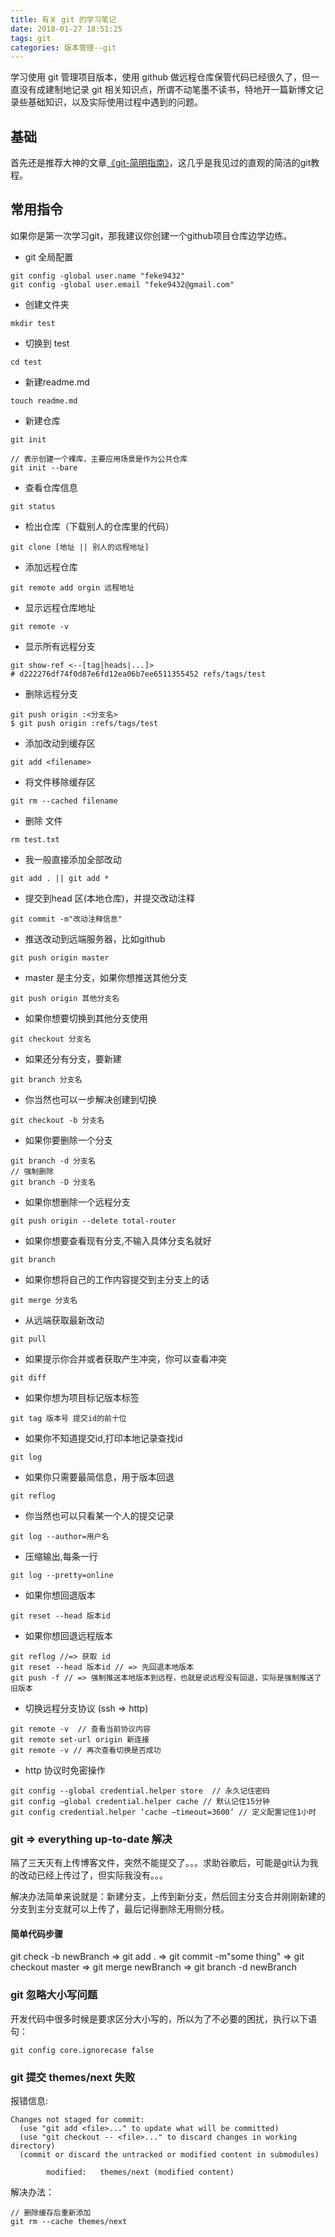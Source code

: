 ```yaml
---
title: 有关 git 的学习笔记
date: 2018-01-27 18:51:25
tags: git
categories: 版本管理--git
---
```


学习使用 git 管理项目版本，使用 github 做远程仓库保管代码已经很久了，但一直没有成建制地记录 git 相关知识点，所谓不动笔墨不读书，特地开一篇新博文记录些基础知识，以及实际使用过程中遇到的问题。
<!-- more -->
## 基础

首先还是推荐大神的文章[《git-简明指南》](http://rogerdudler.github.io/git-guide/index.zh.html)，这几乎是我见过的直观的简洁的git教程。

## 常用指令

如果你是第一次学习git，那我建议你创建一个github项目仓库边学边练。

* git 全局配置

```
git config -global user.name "feke9432"
git config -global user.email "feke9432@gmail.com"
```

* 创建文件夹
```
mkdir test
```

* 切换到 test
```
cd test
```

* 新建readme.md
```
touch readme.md
```

* 新建仓库
```
git init

// 表示创建一个裸库，主要应用场景是作为公共仓库
git init --bare 
```

* 查看仓库信息
```
git status
```

* 检出仓库（下载别人的仓库里的代码）
```
git clone [地址 || 别人的远程地址]
```

* 添加远程仓库
```
git remote add orgin 远程地址
```

* 显示远程仓库地址

```
git remote -v
```

* 显示所有远程分支

```
git show-ref <--[tag|heads|...]>
# d222276df74f0d87e6fd12ea06b7ee6511355452 refs/tags/test
```

* 删除远程分支

```
git push origin :<分支名>
$ git push origin :refs/tags/test
```

* 添加改动到缓存区
```
git add <filename>
```

* 将文件移除缓存区
```
git rm --cached filename
```

* 删除 文件
```
rm test.txt
```

* 我一般直接添加全部改动
```
git add . || git add *
```

* 提交到head 区(本地仓库)，并提交改动注释
```
git commit -m"改动注释信息"
```

* 推送改动到远端服务器，比如github
```
git push origin master
```

* master 是主分支，如果你想推送其他分支
```
git push origin 其他分支名
```

* 如果你想要切换到其他分支使用
```
git checkout 分支名
```

* 如果还分有分支，要新建
```
git branch 分支名
```

* 你当然也可以一步解决创建到切换
```
git checkout -b 分支名
```

* 如果你要删除一个分支
```
git branch -d 分支名
// 强制删除
git branch -D 分支名
```

* 如果你想删除一个远程分支
```
git push origin --delete total-router
```

* 如果你想要查看现有分支,不输入具体分支名就好
```
git branch
```

* 如果你想将自己的工作内容提交到主分支上的话
```
git merge 分支名
```

* 从远端获取最新改动
```
git pull
```

* 如果提示你合并或者获取产生冲突，你可以查看冲突
```
git diff
```

* 如果你想为项目标记版本标签
```
git tag 版本号 提交id的前十位
```

* 如果你不知道提交id,打印本地记录查找id
```
git log
```

* 如果你只需要最简信息，用于版本回退
```
git reflog
```

* 你当然也可以只看某一个人的提交记录
```
git log --author=用户名
```

* 压缩输出,每条一行
```
git log --pretty=online
```

* 如果你想回退版本
```
git reset --head 版本id
```

* 如果你想回退远程版本
```
git reflog //=> 获取 id
git reset --head 版本id // => 先回退本地版本
git push -f // => 强制推送本地版本到远程，也就是说远程没有回退，实际是强制推送了旧版本
```

* 切换远程分支协议 (ssh => http)
```
git remote -v  // 查看当前协议内容
git remote set-url origin 新连接
git remote -v // 再次查看切换是否成功
```

* http 协议时免密操作
```
git config --global credential.helper store  // 永久记住密码
git config –global credential.helper cache // 默认记住15分钟
git config credential.helper ‘cache –timeout=3600’ // 定义配置记住1小时
```

### git => everything up-to-date 解决
隔了三天灭有上传博客文件，突然不能提交了。。。求助谷歌后，可能是git认为我的改动已经上传过了，但实际我没有。。。

解决办法简单来说就是：新建分支，上传到新分支，然后回主分支合并刚刚新建的分支到主分支就可以上传了，最后记得删除无用侧分枝。

#### 简单代码步骤
git check -b newBranch => git add . => git commit -m"some thing" => git checkout master => git merge newBranch => git branch -d newBranch

### git 忽略大小写问题

开发代码中很多时候是要求区分大小写的，所以为了不必要的困扰，执行以下语句：

```
git config core.ignorecase false
```

### git 提交 themes/next 失败

报错信息:
```log
Changes not staged for commit:
  (use "git add <file>..." to update what will be committed)
  (use "git checkout -- <file>..." to discard changes in working directory)
  (commit or discard the untracked or modified content in submodules)

        modified:   themes/next (modified content)
```

解决办法：

```
// 删除缓存后重新添加
git rm --cache themes/next
```
